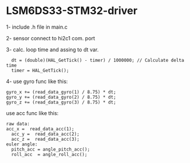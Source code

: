 # LSM6DS33-STM32-driver

1- include .h file in main.c 

2- sensor connect to hi2c1 com. port

3- calc. loop time and assing to dt var.

	  dt = (double)(HAL_GetTick() - timer) / 1000000; // Calculate delta time
	  timer = HAL_GetTick();
    
    
4- use gyro func like this: 
    
    gyro_x += (read_data_gyro(1) / 8.75) * dt;
    gyro_y += (read_data_gyro(2) / 8.75) * dt;
    gyro_z += (read_data_gyro(3) / 8.75) * dt;
    
   use acc func like this:
    
    raw data:
    acc_x =  read_data_acc(1);
	  acc_y =  read_data_acc(2);
	  acc_z =  read_data_acc(3);
    euler angle:
	  pitch_acc = angle_pitch_acc();
	  roll_acc  = angle_roll_acc();
